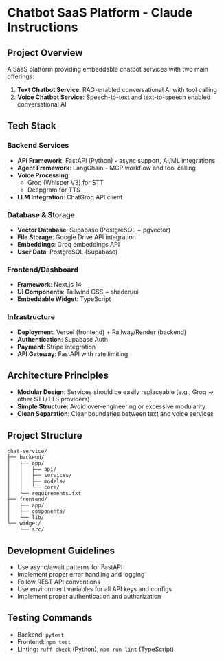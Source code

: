 # Chatbot SaaS Platform - Claude Instructions

## Project Overview
A SaaS platform providing embeddable chatbot services with two main offerings:
1. **Text Chatbot Service**: RAG-enabled conversational AI with tool calling
2. **Voice Chatbot Service**: Speech-to-text and text-to-speech enabled conversational AI

## Tech Stack

### Backend Services
- **API Framework**: FastAPI (Python) - async support, AI/ML integrations
- **Agent Framework**: LangChain - MCP workflow and tool calling
- **Voice Processing**:
  - Groq (Whisper V3) for STT
  - Deepgram for TTS
- **LLM Integration**: ChatGroq API client

### Database & Storage
- **Vector Database**: Supabase (PostgreSQL + pgvector)
- **File Storage**: Google Drive API integration
- **Embeddings**: Groq embeddings API
- **User Data**: PostgreSQL (Supabase)

### Frontend/Dashboard
- **Framework**: Next.js 14
- **UI Components**: Tailwind CSS + shadcn/ui
- **Embeddable Widget**: TypeScript

### Infrastructure
- **Deployment**: Vercel (frontend) + Railway/Render (backend)
- **Authentication**: Supabase Auth
- **Payment**: Stripe integration
- **API Gateway**: FastAPI with rate limiting

## Architecture Principles
- **Modular Design**: Services should be easily replaceable (e.g., Groq → other STT/TTS providers)
- **Simple Structure**: Avoid over-engineering or excessive modularity
- **Clean Separation**: Clear boundaries between text and voice services

## Project Structure
```
chat-service/
├── backend/
│   ├── app/
│   │   ├── api/
│   │   ├── services/
│   │   ├── models/
│   │   └── core/
│   └── requirements.txt
├── frontend/
│   ├── app/
│   ├── components/
│   └── lib/
└── widget/
    └── src/
```

## Development Guidelines
- Use async/await patterns for FastAPI
- Implement proper error handling and logging
- Follow REST API conventions
- Use environment variables for all API keys and configs
- Implement proper authentication and authorization

## Testing Commands
- Backend: `pytest`
- Frontend: `npm test`
- Linting: `ruff check` (Python), `npm run lint` (TypeScript)